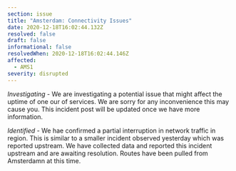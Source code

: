 ```yaml
---
section: issue
title: "Amsterdam: Connectivity Issues"
date: 2020-12-18T16:02:44.132Z
resolved: false
draft: false
informational: false
resolvedWhen: 2020-12-18T16:02:44.146Z
affected:
  - AMS1
severity: disrupted
---
```

*Investigating* - We are investigating a potential issue that might affect the uptime of one our of services. We are sorry for any inconvenience this may cause you. This incident post will be updated once we have more information.

*Identified* -  We hae confirmed a partial interruption in network traffic in region. This is similar to a smaller incident observed yesterday which was reported upstream. We have collected data and reported this incident upstream and are awaiting resolution. Routes have been pulled from Amsterdamn at this time.